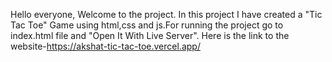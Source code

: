 Hello everyone, Welcome to the project.
In this project I have created a "Tic Tac Toe" Game using html,css and js.For running the project go to index.html file and "Open It With Live Server".
Here is the link to the website-https://akshat-tic-tac-toe.vercel.app/
